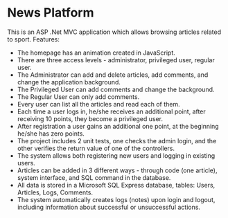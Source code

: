 # News Platform

This is an ASP .Net MVC application which allows browsing articles related to sport.
Features:
- The homepage has an animation created in JavaScript.
- There are three access levels - administrator, privileged user, regular user.
- The Administrator can add and delete articles, add comments, and change the application background.
- The Privileged User can add comments and change the background.
- The Regular User can only add comments.
- Every user can list all the articles and read each of them.
- Each time a user logs in, he/she receives an additional point, after receiving 10 points, they become a privileged user.
- After registration a user gains an additional one point, at the beginning he/she has zero points.
- The project includes 2 unit tests, one checks the admin login, and the other verifies the return value of one of the controllers.
- The system allows both registering new users and logging in existing users.
- Articles can be added in 3 different ways - through code (one article), system interface, and SQL command in the database.
- All data is stored in a Microsoft SQL Express database, tables: Users, Articles, Logs, Comments.
- The system automatically creates logs (notes) upon login and logout, including information about successful or unsuccessful actions.